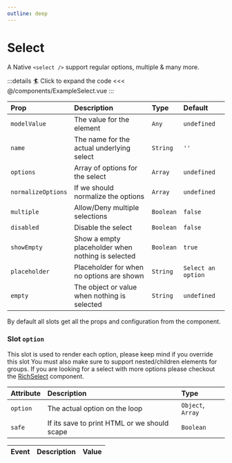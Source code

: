 ```yaml
---
outline: deep
---
```


# Select

A Native `<select />` support regular options, multiple & many more.

<!--@include: ./parts/title-preview.md-->

<ExampleSelect />

:::details :surfer: Click to expand the code
<<< @/components/ExampleSelect.vue
:::

<!--@include: ./parts/title-props.md-->


| Prop               | Description                                       | Type      | Default            |
|:-------------------|:--------------------------------------------------|:----------|:-------------------|
| `modelValue`       | The value for the element                         | `Any`     | `undefined`        |
| `name`             | The name for the actual underlying select         | `String`  | `''`               |
| `options`          | Array of options for the select                   | `Array`   | `undefined`        |
| `normalizeOptions` | If we should normalize the options                | `Array`   | `undefined`        |
| `multiple`         | Allow/Deny multiple selections                    | `Boolean` | `false`            |
| `disabled`         | Disable the select                                | `Boolean` | `false`            |
| `showEmpty`        | Show a empty placeholder when nothing is selected | `Boolean` | `true`             |
| `placeholder`      | Placeholder for when no options are shown         | `String`  | `Select an option` |
| `empty`            | The object or value when nothing is selected      | `String`  | `undefined`        |


<!--@include: ./parts/title-slots.md-->

By default all slots get all the props and configuration from the component.

### Slot `option`

This slot is used to render each option, please keep mind if you override this slot
You must also make sure to support nested/children elements for groups.
If you are looking for a select with more options please checkout the [RichSelect](/guide/components/rich-select) component.

| Attribute       | Description                                  | Type              |
|:----------------|:---------------------------------------------|:------------------|
| `option`        | The actual option on the loop                | `Object`, `Array` |
| `safe`          | If its save to print HTML or we should scape | `Boolean`         |

<!--@include: ./parts/default-slots.md-->


<!--@include: ./parts/title-events.md-->

| Event   | Description             | Value     |
|:--------|:------------------------|:----------|
<!--@include: ./parts/events-model-value.md-->
